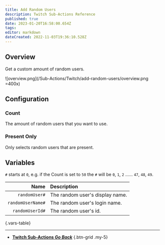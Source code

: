 ```yaml
---
title: Add Random Users
description: Twitch Sub-Actions Reference
published: true
date: 2023-01-20T16:58:00.654Z
tags: 
editor: markdown
dateCreated: 2022-11-03T19:36:10.528Z
---
```


## Overview
Get a custom amount of random users.

![overview.png](/Sub-Actions/Twitch/add-random-users/overview.png =400x)

## Configuration
### Count
The amount of random users that you want to use.

### Present Only
Only selects random users that are present.

## Variables
`#` starts at `0`, e.g. if the Count is set to `50` the `#` will be `0`, `1`, `2` ...... `47`, `48`, `49`.

Name | Description
----:|:------------
`randomUser#` | The random user's display name.
`randomUserName#` | The random user's login name.
`randomUserId#` | The random user's id.
{.vars-table}

---

- [<i class="mdi mdi-chevron-left"></i>**Twitch Sub-Actions *Go Back***](/Sub-Actions/Twitch)
{.btn-grid .my-5}